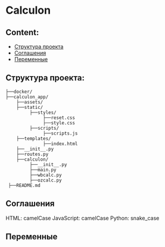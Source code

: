 # Calculon 

## Content:

* [Структура проекта](#Структура-проекта)
* [Соглашения](#Соглашения)
* [Переменные](#Переменные)

## Структура проекта:

```
├──docker/
├──calculon_app/
    ├──assets/
    ├──static/
         ├──styles/
              ├──reset.css 
              ├──style.css
         ├──scripts/
              ├──scripts.js
    ├──templates/
              ├──index.html
    ├──__init__.py
    ├──routes.py
    ├──calculon/
         ├──__init__.py
         ├──main.py
         ├──wbcalc.py 
         ├──ozcalc.py
 ├──README.md
```

## Соглашения

HTML: camelCase 
JavaScript: camelCase
Python: snake_case

## Переменные

